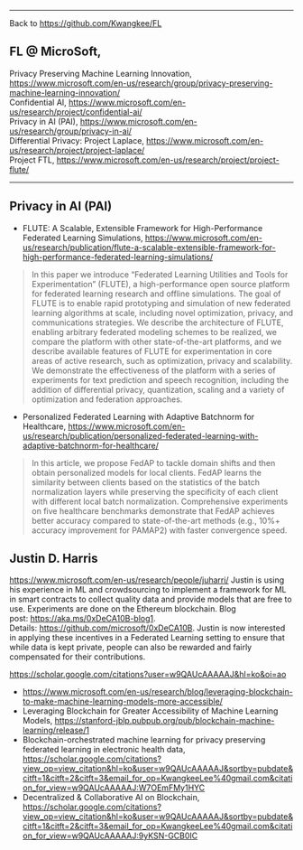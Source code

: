 ***
Back to https://github.com/Kwangkee/FL

## FL @ MicroSoft,  
Privacy Preserving Machine Learning Innovation, https://www.microsoft.com/en-us/research/group/privacy-preserving-machine-learning-innovation/   
Confidential AI, https://www.microsoft.com/en-us/research/project/confidential-ai/  
Privacy in AI (PAI), https://www.microsoft.com/en-us/research/group/privacy-in-ai/  
Differential Privacy: Project Laplace, https://www.microsoft.com/en-us/research/project/project-laplace/  
Project FTL, https://www.microsoft.com/en-us/research/project/project-flute/

***
## Privacy in AI (PAI)
- FLUTE: A Scalable, Extensible Framework for High-Performance Federated Learning Simulations, https://www.microsoft.com/en-us/research/publication/flute-a-scalable-extensible-framework-for-high-performance-federated-learning-simulations/ 
>In this paper we introduce “Federated Learning Utilities and Tools for Experimentation” (FLUTE), a high-performance open source platform for federated learning research and offline simulations. The goal of FLUTE is to enable rapid prototyping and simulation of new federated learning algorithms at scale, including novel optimization, privacy, and communications strategies. We describe the architecture of FLUTE, enabling arbitrary federated modeling schemes to be realized, we compare the platform with other state-of-the-art platforms, and we describe available features of FLUTE for experimentation in core areas of active research, such as optimization, privacy and scalability. We demonstrate the effectiveness of the platform with a series of experiments for text prediction and speech recognition, including the addition of differential privacy, quantization, scaling and a variety of optimization and federation approaches.

- Personalized Federated Learning with Adaptive Batchnorm for Healthcare, https://www.microsoft.com/en-us/research/publication/personalized-federated-learning-with-adaptive-batchnorm-for-healthcare/ 
>In this article, we propose FedAP to tackle domain shifts and then obtain personalized models for local clients. FedAP learns the similarity between clients based on the statistics of the batch normalization layers while preserving the specificity of each client with different local batch normalization. Comprehensive experiments on five healthcare benchmarks demonstrate that FedAP achieves better accuracy compared to state-of-the-art methods (e.g., 10%+ accuracy improvement for PAMAP2) with faster convergence speed.

## Justin D. Harris
https://www.microsoft.com/en-us/research/people/juharri/
Justin is using his experience in ML and crowdsourcing to implement a framework for ML in smart contracts to collect quality data and provide models that are free to use. Experiments are done on the Ethereum blockchain. Blog post: https://aka.ms/0xDeCA10B-blog1. Details: https://github.com/microsoft/0xDeCA10B. Justin is now interested in applying these incentives in a Federated Learning setting to ensure that while data is kept private, people can also be rewarded and fairly compensated for their contributions.

https://scholar.google.com/citations?user=w9QAUcAAAAAJ&hl=ko&oi=ao  
- https://www.microsoft.com/en-us/research/blog/leveraging-blockchain-to-make-machine-learning-models-more-accessible/
- Leveraging Blockchain for Greater Accessibility of Machine Learning Models, https://stanford-jblp.pubpub.org/pub/blockchain-machine-learning/release/1
- Blockchain-orchestrated machine learning for privacy preserving federated learning in electronic health data, https://scholar.google.com/citations?view_op=view_citation&hl=ko&user=w9QAUcAAAAAJ&sortby=pubdate&citft=1&citft=2&citft=3&email_for_op=KwangkeeLee%40gmail.com&citation_for_view=w9QAUcAAAAAJ:W7OEmFMy1HYC
- Decentralized & Collaborative AI on Blockchain, https://scholar.google.com/citations?view_op=view_citation&hl=ko&user=w9QAUcAAAAAJ&sortby=pubdate&citft=1&citft=2&citft=3&email_for_op=KwangkeeLee%40gmail.com&citation_for_view=w9QAUcAAAAAJ:9yKSN-GCB0IC
